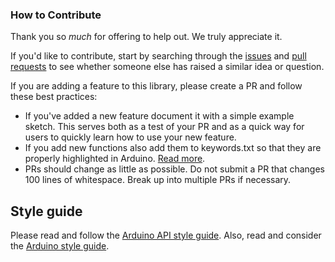 ### How to Contribute

Thank you so *much* for offering to help out. We truly appreciate it.

If you'd like to contribute, start by searching through the [issues](../../issues) and [pull requests](../../pulls) to see whether someone else has raised a similar idea or question.

If you are adding a feature to this library, please create a PR and follow these best practices:

- If you've added a new feature document it with a simple example sketch. This serves both as a test of your PR and as a quick way for users to quickly learn how to use your new feature.
- If you add new functions also add them to keywords.txt so that they are properly highlighted in Arduino. [Read more](https://www.arduino.cc/en/Hacking/libraryTutorial).
- PRs should change as little as possible. Do not submit a PR that changes 100 lines of whitespace. Break up into multiple PRs if necessary.

## Style guide

Please read and follow the [Arduino API style guide](https://www.arduino.cc/en/Reference/APIStyleGuide). Also, read and consider the [Arduino style guide](https://www.arduino.cc/en/Reference/StyleGuide).
